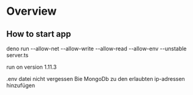 # Overview
## How to start app
deno run --allow-net --allow-write --allow-read --allow-env --unstable server.ts

run on version 1.11.3

.env datei nicht vergessen
Bie MongoDb zu den erlaubten ip-adressen hinzufügen
